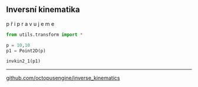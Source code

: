 ## Inversní kinematika

p ř i p r a v u j e m e


```python
from utils.transform import *

p = 10,10
p1 = Point2D(p)

invkin2_1(p1)

```

---

[github.com/octopusengine/inverse_kinematics](https://github.com/octopusengine/inverse_kinematics)
